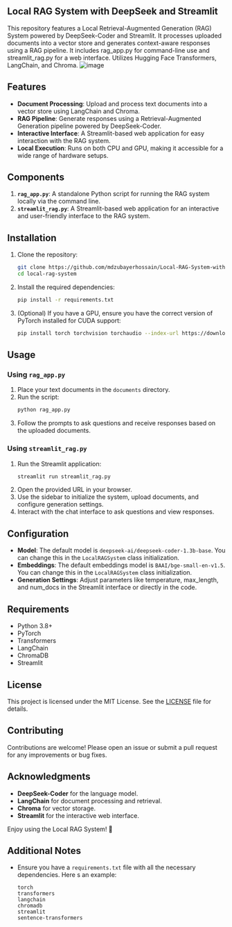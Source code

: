  ## Local RAG System with DeepSeek and Streamlit

 This repository features a Local Retrieval-Augmented Generation (RAG) System powered by DeepSeek-Coder and Streamlit.
 It processes uploaded documents into a vector store and generates context-aware responses using a RAG pipeline.
  It includes rag_app.py for command-line use and streamlit_rag.py for a web interface. Utilizes Hugging Face Transformers,
  LangChain, and Chroma.
![image](https://github.com/user-attachments/assets/667dfb56-3083-476a-a66a-0ee1a867fbb6)

 ## Features
 - **Document Processing**: Upload and process text documents into a vector store using LangChain and Chroma.
  - **RAG Pipeline**: Generate responses using a Retrieval-Augmented Generation pipeline powered by DeepSeek-Coder.
  - **Interactive Interface**: A Streamlit-based web application for easy interaction with the RAG system.
  - **Local Execution**: Runs on both CPU and GPU, making it accessible for a wide range of hardware setups.
 
  ## Components
  1. **`rag_app.py`**: A standalone Python script for running the RAG system locally via the command line.
  2. **`streamlit_rag.py`**: A Streamlit-based web application for an interactive and user-friendly interface to the RAG system.
 
  ## Installation
 
  1. Clone the repository:
     ```bash
     git clone https://github.com/mdzubayerhossain/Local-RAG-System-with-DeepSeek-and-Streamlit.git
     cd local-rag-system
     ```
 
  2. Install the required dependencies:
     ```bash
     pip install -r requirements.txt
     ```
 
  3. (Optional) If you have a GPU, ensure you have the correct version of PyTorch installed for CUDA support:
     ```bash
     pip install torch torchvision torchaudio --index-url https://download.pytorch.org/whl/cu118
     ```
 
  ## Usage
 
  ### Using `rag_app.py`
  1. Place your text documents in the `documents` directory.
  2. Run the script:
     ```bash
     python rag_app.py
     ```
  3. Follow the prompts to ask questions and receive responses based on the uploaded documents.
 
  ### Using `streamlit_rag.py`
  1. Run the Streamlit application:
     ```bash
     streamlit run streamlit_rag.py
     ```
  2. Open the provided URL in your browser.
  3. Use the sidebar to initialize the system, upload documents, and configure generation settings.
  4. Interact with the chat interface to ask questions and view responses.
 
  ## Configuration
  - **Model**: The default model is `deepseek-ai/deepseek-coder-1.3b-base`. You can change this in the `LocalRAGSystem` class initialization.
  - **Embeddings**: The default embeddings model is `BAAI/bge-small-en-v1.5`. You can change this in the `LocalRAGSystem` class initialization.
  - **Generation Settings**: Adjust parameters like temperature, max_length, and num_docs in the Streamlit interface or directly in the code.
 
  ## Requirements
  - Python 3.8+
  - PyTorch
  - Transformers
  - LangChain
  - ChromaDB
  - Streamlit
 
  ## License
  This project is licensed under the MIT License. See the [LICENSE](LICENSE) file for details.
 
  ## Contributing
  Contributions are welcome! Please open an issue or submit a pull request for any improvements or bug fixes.
 
  ## Acknowledgments
  - **DeepSeek-Coder** for the language model.
  - **LangChain** for document processing and retrieval.
  - **Chroma** for vector storage.
  - **Streamlit** for the interactive web interface.
 
  Enjoy using the Local RAG System! 🚀
 
  ## Additional Notes
  - Ensure you have a `requirements.txt` file with all the necessary dependencies. Here s an example:
    ```plaintext
    torch
    transformers
    langchain
    chromadb
    streamlit
    sentence-transformers
    ```
